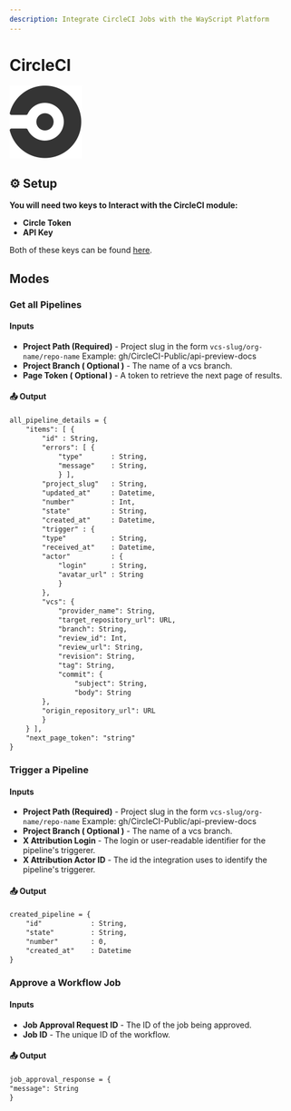 ```yaml
---
description: Integrate CircleCI Jobs with the WayScript Platform
---
```


# CircleCI

![Continuous integration and delivery for any platform](../../.gitbook/assets/circleci-128x128.png)

## ⚙ **Setup** <a id="setup"></a>

**You will need two keys to Interact with the CircleCI module:**

* **Circle Token** 
* **API Key** 

Both of these keys can be found [here](https://app.datadoghq.com/account/settings#api).

##   **Modes** <a id="modes"></a>

### **Get all Pipelines**  <a id="get-a-monitors-details"></a>

####   Inputs <a id="inputs"></a>

* **Project Path \(Required\)** -  Project slug in the form `vcs-slug/org-name/repo-name`      Example: gh/CircleCI-Public/api-preview-docs
* **Project Branch \( Optional \)** -  The name of a vcs branch.
* **Page Token \( Optional \)** - A token to retrieve the next page of results.

#### ​📤 Output <a id="output"></a>

```text
all_pipeline_details = {
    "items": [ {
        "id" : String,
        "errors": [ {
            "type"       : String,
            "message"    : String,
            } ],
        "project_slug"   : String,
        "updated_at"     : Datetime,
        "number"         : Int,
        "state"          : String,
        "created_at"     : Datetime,
        "trigger" : {
        "type"           : String,
        "received_at"    : Datetime,
        "actor"          : {
            "login"      : String,
            "avatar_url" : String
            }
        },
        "vcs": {
            "provider_name": String,
            "target_repository_url": URL,
            "branch": String,
            "review_id": Int,
            "review_url": String,
            "revision": String,
            "tag": String,
            "commit": {
                "subject": String,
                "body": String
        },
        "origin_repository_url": URL
        }
    } ],
    "next_page_token": "string"
}
```



### **Trigger a Pipeline** <a id="get-a-monitors-details"></a>

####  Inputs <a id="inputs"></a>

* **Project Path \(Required\)** -  Project slug in the form `vcs-slug/org-name/repo-name`      Example: gh/CircleCI-Public/api-preview-docs
* **Project Branch \( Optional \)** -  The name of a vcs branch.
* **X Attribution Login** - The login or user-readable identifier for the pipeline's triggerer.
* **X Attribution Actor ID** - The id the integration uses to identify the pipeline's triggerer.

#### ​📤 Output <a id="output"></a>

```text
created_pipeline = {
    "id"            : String,
    "state"         : String,
    "number"        : 0,
    "created_at"    : Datetime
}
```



### **Approve a Workflow Job** <a id="get-a-monitors-details"></a>

#### Inputs <a id="inputs"></a>

* **Job Approval Request ID** -  The ID of the job being approved. 
* **Job ID** -  The unique ID of the workflow.

#### ​📤 Output <a id="output"></a>

```text
job_approval_response = {
"message": String
}
```

